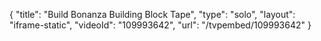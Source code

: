 {
    "title": "Build Bonanza Building Block Tape",
    "type": "solo",
    "layout": "iframe-static",
    "videoId": "109993642",
    "url": "\/tvpembed\/109993642"
}